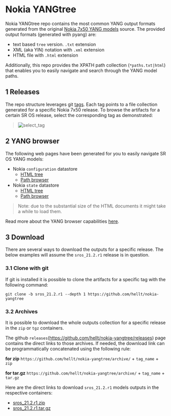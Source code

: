 # Nokia YANGtree
Nokia YANGtree repo contains the most common YANG output formats generated from the original [Nokia 7x50 YANG models](https://github.com/nokia/7x50_YangModels) source. The provided output formats (generated with pyang) are:

- text based `tree` version. `.txt` extension
- XML (aka YIN) notation with `.xml` extension
- HTML file with `.html` extension

Additionally, this repo provides the XPATH path collection (`*paths.txt|html`) that enables you to easily navigate and search through the YANG model paths.

## 1 Releases
The repo structure leverages git [tags](https://github.com/hellt/nokia-yangtree/tags). Each tag points to a file collection generated for a specific Nokia 7x50 release. To browse the artifacts for a certain SR OS release, select the corresponding tag as demonstrated:

> ![select_tag](https://gitlab.com/rdodin/pics/-/wikis/uploads/8e9e7582ff6b90fef02c9fd529d84303/CleanShot_2020-05-19_at_14.28.31.gif)


## 2 YANG browser
The following web pages have been generated for you to easily navigate SR OS YANG models:

* Nokia `configuration` datastore
  * [HTML tree](https://rdodin.gitlab.io/nokia-yangtree-srv/sros_21.2.r1-nokia-conf-combined.html)
  * [Path browser](https://rdodin.gitlab.io/nokia-yangtree-srv/sros_21.2.r1-nokia-conf-combined-paths.html)
* Nokia `state` datastore
  * [HTML tree](https://rdodin.gitlab.io/nokia-yangtree-srv/sros_21.2.r1-nokia-state-combined.html)
  * [Path browser](https://rdodin.gitlab.io/nokia-yangtree-srv/sros_21.2.r1-nokia-state-combined-paths.html)

> Note: due to the substantial size of the HTML documents it might take a while to load them.

Read more about the YANG browser capabilities [here](https://netdevops.me/2020/nokia-yang-tree/).

## 3 Download
There are several ways to download the outputs for a specific release. The below examples will assume the `sros_21.2.r1` release is in question.

### 3.1 Clone with git
If git is installed it is possible to clone the artifacts for a specific tag with the following command:
```
git clone -b sros_21.2.r1 --depth 1 https://github.com/hellt/nokia-yangtree
```

### 3.2 Archives
It is possible to download the whole outputs collection for a specific release in the `zip` or `tgz` containers.

The github `releases`(https://github.com/hellt/nokia-yangtree/releases) page contains the direct links to those archives. If needed, the download link can be programmatically concatenated using the following rule:

**for zip**
`https://github.com/hellt/nokia-yangtree/archive/` + `tag_name` + `zip`

**for tar.gz**
`https://github.com/hellt/nokia-yangtree/archive/` + `tag_name` + `tar.gz`

Here are the direct links to download `sros_21.2.r1` models outputs in the respective containers:
- [sros_21.2.r1.zip](https://github.com/hellt/nokia-yangtree/archive/sros_21.2.r1.zip)
- [sros_21.2.r1.tar.gz](https://github.com/hellt/nokia-yangtree/archive/sros_21.2.r1.tar.gz)
